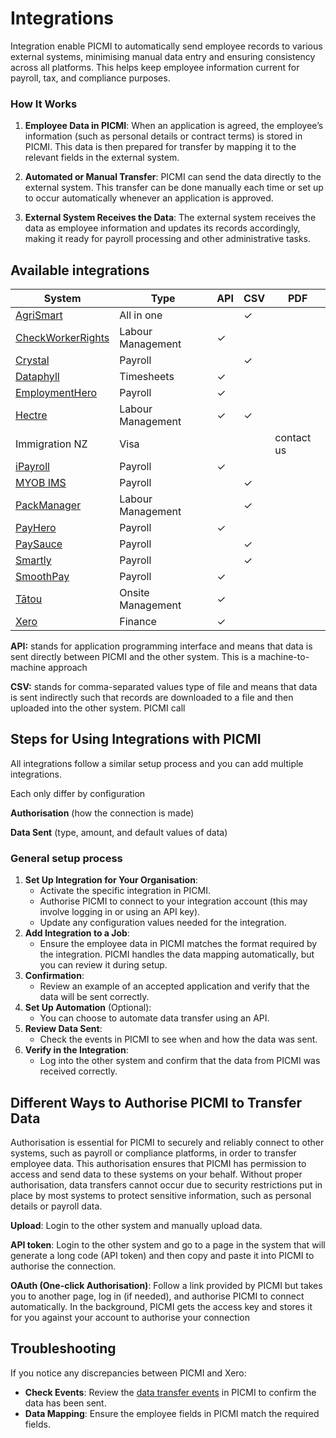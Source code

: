 # Integrations

Integration enable PICMI to automatically send employee records to various external systems, minimising manual data
entry and ensuring consistency across all platforms. This helps keep employee information current for payroll, tax, and
compliance purposes.

<box>

### How It Works

1. **Employee Data in PICMI**: When an application is agreed, the employee’s information (such as personal details or
   contract terms) is stored in PICMI. This data is then prepared for transfer by mapping it to the relevant fields in
   the external system.

2. **Automated or Manual Transfer**: PICMI can send the data directly to the external system. This transfer can be done
   manually each time or set up to occur automatically whenever an application is approved.

3. **External System Receives the Data**: The external system receives the data as employee information and updates its
   records accordingly, making it ready for payroll processing and other administrative tasks.

</box>

## Available integrations

| **System**                               | **Type**          | **API** | **CSV** | **PDF**    |
|------------------------------------------|-------------------|---------|---------|------------|
| [AgriSmart](agrismart)                   | All in one        |         | ✓       |            |
| [CheckWorkerRights](check-worker-rights) | Labour Management | ✓       |         |            |
| [Crystal](crystal)                       | Payroll           |         | ✓       |            |
| [Dataphyll](dataphyll)                   | Timesheets        | ✓       |         |            |
| [EmploymentHero](employment-hero)        | Payroll           | ✓       |         |            |
| [Hectre](hectre)                         | Labour Management | ✓       | ✓       |            |
| Immigration NZ                           | Visa              |         |         | contact us |
| [iPayroll](ipayroll)                     | Payroll           | ✓       |         |            |
| [MYOB IMS](myob-ims)                     | Payroll           |         | ✓       |            |
| [PackManager](packmanager)               | Labour Management |         | ✓       |            |
| [PayHero](payhero)                       | Payroll           | ✓       |         |            |
| [PaySauce](paysauce)                     | Payroll           |         | ✓       |            |
| [Smartly](smartly)                       | Payroll           |         | ✓       |            |
| [SmoothPay](smooth-pay)                  | Payroll           | ✓       |         |            |
| [Tātou](tatou)                           | Onsite Management | ✓       |         |            |
| [Xero](xero)                             | Finance           | ✓       |         |            |


<prompt>

**API:** stands for application programming interface and means that data is sent directly between PICMI and the other
system. This is a machine-to-machine approach

**CSV:** stands for comma-separated values type of file and means that data is sent indirectly such that records are
downloaded to a file and then uploaded into the other system. PICMI call

</prompt>

## Steps for Using Integrations with PICMI

All integrations follow a similar setup process and you can add multiple integrations.

<prompt>

Each only differ by configuration

**Authorisation** (how the connection is made)

**Data Sent** (type, amount, and default values of data)

</prompt>

<p></p>

<box>

### General setup process

1. **Set Up Integration for Your Organisation**:
    - Activate the specific integration in PICMI.
    - Authorise PICMI to connect to your integration account (this may involve logging in or using an API key).
    - Update any configuration values needed for the integration.
2. **Add Integration to a Job**:
    - Ensure the employee data in PICMI matches the format required by the integration. PICMI handles the data mapping
      automatically, but you can review it during setup.
3. **Confirmation**:
    - Review an example of an accepted application and verify that the data will be sent correctly.
4. **Set Up Automation** (Optional):
    - You can choose to automate data transfer using an API.
5. **Review Data Sent**:
    - Check the events in PICMI to see when and how the data was sent.
6. **Verify in the Integration**:
    - Log into the other system and confirm that the data from PICMI was received correctly.

</box>

## Different Ways to Authorise PICMI to Transfer Data

Authorisation is essential for PICMI to securely and reliably connect to other systems, such as payroll or compliance
platforms, in order to transfer employee data. This authorisation ensures that PICMI has permission to access and send
data to these systems on your behalf. Without proper authorisation, data transfers cannot occur due to security
restrictions put in place by most systems to protect sensitive information, such as personal details or payroll data.

<prompt>

**Upload**: Login to the other system and manually upload data.

**API token**: Login to the other system and go to a page in the system that will generate a long code (API token) and
then copy and paste it into PICMI to authorise the connection.

**OAuth (One-click Authorisation)**: Follow a link provided by PICMI but takes you to another page, log in (if needed),
and authorise PICMI to connect automatically. In the background, PICMI gets the access key and stores it for you against
your account to authorise your connection

</prompt>

## Troubleshooting

If you notice any discrepancies between PICMI and Xero:

- **Check Events**: Review
  the [data transfer events](integration-events#show-events-detailed-view-result-of-attempt-to-send-data) in PICMI to
  confirm the data has been sent.
- **Data Mapping**: Ensure the employee fields in PICMI match the required fields.
